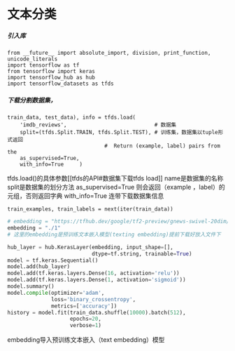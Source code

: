 # 文本分类

##### 引入库

```
from __future__ import absolute_import, division, print_function, unicode_literals
import tensorflow as tf
from tensorflow import keras
import tensorflow_hub as hub
import tensorflow_datasets as tfds
```



##### 下载分割数据集，

```
train_data, test_data), info = tfds.load(
    'imdb_reviews',                            # 数据集
    split=(tfds.Split.TRAIN, tfds.Split.TEST), # 训练集，数据集以tuple形式返回 
                               #  Return (example, label) pairs from the
    as_supervised=True,
    with_info=True     )
```
tfds.load()的具体参数[[tfds的API#数据集下载tfds load]]
name是数据集的名称
split是数据集的划分方法
as_supervised=True 则会返回（example ，label）的元组，否则返回字典
with_info=True  连带下载数据集信息



```
train_examples, train_labels = next(iter(train_data))
```



```python
# embedding = "https://tfhub.dev/google/tf2-preview/gnews-swivel-20dim/1"
embedding = "./1"
# 这里的embedding是预训练文本嵌入模型(texting embedding)提前下载好放入文件下

hub_layer = hub.KerasLayer(embedding, input_shape=[],
                           dtype=tf.string, trainable=True)
model = tf.keras.Sequential()
model.add(hub_layer)
model.add(tf.keras.layers.Dense(16, activation='relu'))
model.add(tf.keras.layers.Dense(1, activation='sigmoid'))
model.summary()
model.compile(optimizer='adam',
              loss='binary_crossentropy',
              metrics=['accuracy'])
history = model.fit(train_data.shuffle(10000).batch(512),
                    epochs=20,
                    verbose=1)
```
embedding导入预训练文本嵌入（text embedding）模型